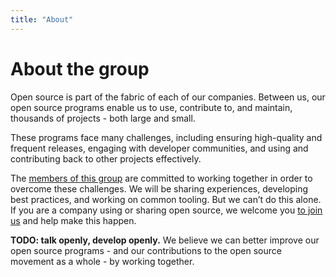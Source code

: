 ```yaml
---
title: "About"
---
```


# About the group

Open source is part of the fabric of each of our companies. Between us, our open
source programs enable us to use, contribute to, and maintain, thousands of
projects - both large and small.

These programs face many challenges, including ensuring high-quality and
frequent releases, engaging with developer communities, and using and
contributing back to other projects effectively.

The [members of this group](/members) are committed to working together in order
to overcome these challenges. We will be sharing experiences, developing best
practices, and working on common tooling. But we can’t do this alone. If you are
a company using or sharing open source, we welcome you [to join us](/join) and
help make this happen.

**TODO: talk openly, develop openly.** We believe we can better improve our open
source programs - and our contributions to the open source movement as a whole -
by working together.
